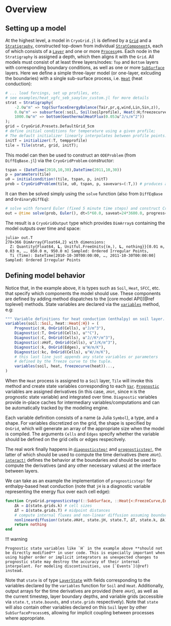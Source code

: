 # Overview
## Setting up a model

At the highest level, a model in `CryoGrid.jl` is defined by a [`Grid`](@ref) and a [`Stratigraphy`](@ref), constructed top-down from individual [`StratComponent`](@ref)s, each of which consists of a [`Layer`](@ref) and one or more [`Process`](@ref)es. Each node in the `Stratigraphy` is assigned a depth, which then aligns it with the `Grid`. All models must consist of at least three layers/nodes: `Top` and `Bottom` layers with corresponding boundary conditions, as well as one or more [`SubSurface`](@ref) layers. Here we define a simple three-layer model (or one-layer, exlcuding the boundaries) with a single sub-surface process, i.e. [`Heat`](@ref) (heat conduction):

```julia
# ... load forcings, set up profiles, etc.
# see examples/heat_vgfc_seb_saoylov_custom.jl for more details
strat = Stratigraphy(
    -2.0u"m" => top(SurfaceEnergyBalance(Tair,pr,q,wind,Lin,Sin,z)),
    0.0u"m" => subsurface(:soil, Soil(soilprofile), Heat(:H;freezecurve=SFCC(DallAmico()))),
    1000.0u"m" => bottom(GeothermalHeatFlux(0.053u"J/s/m^2"))
);
grid = CryoGrid.Presets.DefaultGrid_5cm
# define initial conditions for temperature using a given profile;
# The default initializer linearly interpolates between profile points.
initT = initializer(:T, tempprofile)
tile = Tile(strat, grid, initT);
```

This model can then be used to construct an `ODEProblem` (from `DiffEqBase.jl`) via the `CryoGridProblem` constructor:

```julia
tspan = (DateTime(2010,10,30),DateTime(2011,10,30))
p = parameters(tile)
u0 = initialcondition!(tile, tspan, p, initT)
prob = CryoGridProblem(tile, u0, tspan, p, savevars=(:T,)) # produces an ODEProblem with problem type CryoGridODEProblem
```

It can then be solved simply using the `solve` function (also from `DiffEqBase` and `OrdinaryDiffEq`):

```julia
# solve with forward Euler (fixed 5 minute time steps) and construct CryoGridOutput from solution
out = @time solve(prob, Euler(), dt=5*60.0, saveat=24*3600.0, progress=true) |> CryoGridOutput;
```

The result is a `CryoGridOutput` type which provides `DimArray`s containing the model outputs over time and space:

```raw
julia> out.T
278×366 DimArray{Float64,2} with dimensions: 
  Z: Quantity{Float64, 𝐋, Unitful.FreeUnits{(m,), 𝐋, nothing}}[0.01 m, 0.03 m, …, 850.0 m, 950.0 m] Sampled: Ordered Irregular Points,
  Ti (Time): DateTime[2010-10-30T00:00:00, …, 2011-10-30T00:00:00] Sampled: Ordered Irregular Points
```

## Defining model behavior

Notice that, in the example above, it is types such as `Soil`, `Heat`, `SFCC`, etc. that specify which components the model should use. These components are defined by adding method dispatches to the [core model API](@ref toplevel) methods. State variables are declared via the [`variables`](@ref) method, e.g:

```julia
""" Variable definitions for heat conduction (enthalpy) on soil layer. """
variables(soil::Soil, heat::Heat{:H}) = (
    Prognostic(:H, OnGrid(Cells), u"J/m^3"),
    Diagnostic(:T, OnGrid(Cells), u"°C"),
    Diagnostic(:C, OnGrid(Cells), u"J//K*/m^3"),
    Diagnostic(:∂H∂T, OnGrid(Cells), u"J/K/m^3"),
    Diagnostic(:k, OnGrid(Edges), u"W/m/K"),
    Diagnostic(:kc, OnGrid(Cells), u"W//m/K"),
    # this last line just appends any state variables or parameters
    # defined by the freeze curve to the tuple.
    variables(soil, heat, freezecurve(heat))...,
)
```

When the `Heat` process is assigned to a `Soil` layer, `Tile` will invoke this method and create state variables corresponding to each [`Var`](@ref). [`Prognostic`](@ref) variables are assigned derivatives (in this case, `∂H∂t`, since `H` is the prognostic state variable) and integrated over time. `Diagnostic` variables provide in-place caches for intermediary variables/computations and can be automatically tracked by the modeling engine.

Each variable definition consists of a name (a Julia `Symbol`), a type, and a shape. For variables discretized on the grid, the shape is specified by `OnGrid`, which will generate an array of the appropriate size when the model is compiled. The arguments `Cells` and `Edges` specify whether the variable should be defined on the grid cells or edges respecitvely.

The real work finally happens in [`diagnosticstep!`](@ref) and [`prognosticstep!`](@ref), the latter of which should be used to compute the time derivatives (here `∂H∂t`). [`interact!`](@ref) defines the behavior at the boundaries and should be used to compute the derivatives (and any other necessary values) at the interface between layers.

We can take as an example the implementation of `prognosticstep!` for enthalpy-based heat conduction (note that `jH` is a diagnostic variable representing the energy flux over each cell edge):

```julia
function CryoGrid.prognosticstep!(::SubSurface, ::Heat{<:FreezeCurve,Enthalpy}, state)
    Δk = Δ(state.grids.k) # cell sizes
    ΔT = Δ(state.grids.T) # midpoint distances
    # compute internal fluxes and non-linear diffusion assuming boundary fluxes have been set
    nonlineardiffusion!(state.∂H∂t, state.jH, state.T, ΔT, state.k, Δk)
    return nothing
end
```

!!! warning

    Prognostic state variables like `H` in the example above **should not be directly modified** in user code. This is especially important when using higher order or implicit integrators as unexpected changes to prognostic state may destroy the accuracy of their internal interpolant. For modeling discontinuities, use [`Events`](@ref) instead.

Note that `state` is of type [`LayerState`](@ref) with fields corresponding to the variables declared by the `variables` function for `Soil` and `Heat`. Additionally, output arrays for the time derivatives are provided (here `∂H∂t`), as well as the current timestep, layer boundary depths, and variable grids (accessible via `state.t`, `state.bounds`, and `state.grids` respectively). Note that `state` will also contain other variables declared on this `Soil` layer by other `SubSurfaceProcess`es, allowing for implicit coupling between processes where appropriate.
